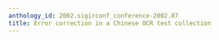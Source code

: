 ```yaml
---
anthology_id: 2002.sigirconf_conference-2002.87
title: Error correction in a Chinese OCR test collection
---
```

